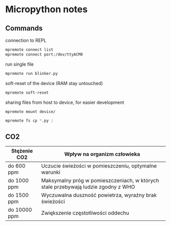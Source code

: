 # Micropython notes

## Commands

connection to REPL

```sh
mpremote connect list
mpremote connect port:/dev/ttyACM0
```

run single file

```sh
mpremote run blinker.py
```

soft-reset of the device (RAM stay untouched)

```sh
mpremote soft-reset
```

sharing files from host to device, for easier development

```sh
mpremote mount device/
```

```sh
mpremote fs cp *.py :
```

## CO2

| Stężenie  CO2 | Wpływ na organizm człowieka                                                       |
|---------------|-----------------------------------------------------------------------------------|
| do  600 ppm   | Uczucie świeżości w pomieszczeniu, optymalne warunki                              |
| do 1000 ppm   | Maksymalny próg w pomieszczeniach, w których stale przebywają ludzie zgodny z WHO |
| do 1500 ppm   | Wyczuwalna duszność powietrza, wyraźny brak świeżości                             |
| do 10000 ppm  | Zwiększenie częstotliwości oddechu                                                |
